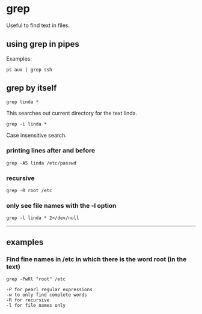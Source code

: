 # grep

Useful to find text in files.


## using grep in pipes

Examples:

	ps aux | grep ssh

## grep by itself

	grep linda *

This searches out current directory for the text linda.

	grep -i linda *

Case insensitive search.

### printing lines after and before

	grep -A5 linda /etc/passwd

### recursive

	grep -R root /etc

### only see file names with the -l option

	grep -l linda * 2>/dev/null

---

## examples


### Find fine names in /etc in which there is the word root (in the text)
	grep -PwRl "root" /etc

	-P for pearl regular expressions
	-w to only find complete words
	-R for recursive
	-l for file names only
